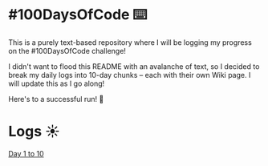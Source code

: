 # #100DaysOfCode ⌨️
This is a purely text-based repository where I will be logging my progress on the #100DaysOfCode challenge!

I didn't want to flood this README with an avalanche of text, so I decided to break my daily logs into 10-day chunks – each with their own Wiki page. I will update this as I go along!

Here's to a successful run! 🤘

# Logs ☀️
[Day 1 to 10](https://github.com/galacemiguel/100DaysOfCode/wiki/Day-1%E2%80%9310)
